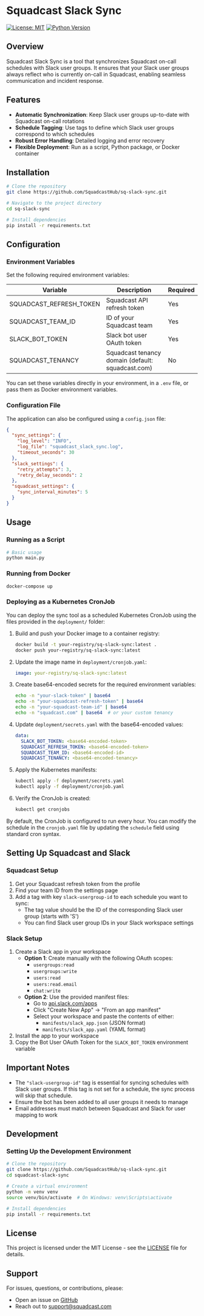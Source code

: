 # Squadcast Slack Sync

[![License: MIT](https://img.shields.io/badge/License-MIT-yellow.svg)](https://opensource.org/licenses/MIT)
[![Python Version](https://img.shields.io/badge/python-3.9%2B-blue)](https://www.python.org/downloads/)

## Overview

Squadcast Slack Sync is a tool that synchronizes Squadcast on-call schedules with Slack user groups. It ensures that your Slack user groups always reflect who is currently on-call in Squadcast, enabling seamless communication and incident response.

## Features

- **Automatic Synchronization**: Keep Slack user groups up-to-date with Squadcast on-call rotations
- **Schedule Tagging**: Use tags to define which Slack user groups correspond to which schedules
- **Robust Error Handling**: Detailed logging and error recovery
- **Flexible Deployment**: Run as a script, Python package, or Docker container

## Installation

```bash
# Clone the repository
git clone https://github.com/SquadcastHub/sq-slack-sync.git

# Navigate to the project directory
cd sq-slack-sync

# Install dependencies
pip install -r requirements.txt
```

## Configuration

### Environment Variables

Set the following required environment variables:

| Variable                | Description                                           | Required |
|------------------------|-------------------------------------------------------|----------|
| SQUADCAST_REFRESH_TOKEN | Squadcast API refresh token                           | Yes      |
| SQUADCAST_TEAM_ID       | ID of your Squadcast team                             | Yes      |
| SLACK_BOT_TOKEN         | Slack bot user OAuth token                            | Yes      |
| SQUADCAST_TENANCY       | Squadcast tenancy domain (default: squadcast.com)     | No       |

You can set these variables directly in your environment, in a `.env` file, or pass them as Docker environment variables.

### Configuration File

The application can also be configured using a `config.json` file:

```json
{
  "sync_settings": {
    "log_level": "INFO",
    "log_file": "squadcast_slack_sync.log",
    "timeout_seconds": 30
  },
  "slack_settings": {
    "retry_attempts": 3,
    "retry_delay_seconds": 2
  },
  "squadcast_settings": {
    "sync_interval_minutes": 5
  }
}
```

## Usage

### Running as a Script

```bash
# Basic usage
python main.py
```


### Running from Docker

```bash
docker-compose up
```

### Deploying as a Kubernetes CronJob

You can deploy the sync tool as a scheduled Kubernetes CronJob using the files provided in the `deployment/` folder:

1. Build and push your Docker image to a container registry:
   ```bash
   docker build -t your-registry/sq-slack-sync:latest .
   docker push your-registry/sq-slack-sync:latest
   ```

2. Update the image name in `deployment/cronjob.yaml`:
   ```yaml
   image: your-registry/sq-slack-sync:latest
   ```

3. Create base64-encoded secrets for the required environment variables:
   ```bash
   echo -n "your-slack-token" | base64
   echo -n "your-squadcast-refresh-token" | base64
   echo -n "your-squadcast-team-id" | base64
   echo -n "squadcast.com" | base64  # or your custom tenancy
   ```

4. Update `deployment/secrets.yaml` with the base64-encoded values:
   ```yaml
   data:
     SLACK_BOT_TOKEN: <base64-encoded-token>
     SQUADCAST_REFRESH_TOKEN: <base64-encoded-token>
     SQUADCAST_TEAM_ID: <base64-encoded-id>
     SQUADCAST_TENANCY: <base64-encoded-tenancy>
   ```

5. Apply the Kubernetes manifests:
   ```bash
   kubectl apply -f deployment/secrets.yaml
   kubectl apply -f deployment/cronjob.yaml
   ```

6. Verify the CronJob is created:
   ```bash
   kubectl get cronjobs
   ```

By default, the CronJob is configured to run every hour. You can modify the schedule in the `cronjob.yaml` file by updating the `schedule` field using standard cron syntax.

## Setting Up Squadcast and Slack

### Squadcast Setup

1. Get your Squadcast refresh token from the profile
2. Find your team ID from the settings page
3. Add a tag with key `slack-usergroup-id` to each schedule you want to sync:
   - The tag value should be the ID of the corresponding Slack user group (starts with 'S')
   - You can find Slack user group IDs in your Slack workspace settings

### Slack Setup

1. Create a Slack app in your workspace
   - **Option 1**: Create manually with the following OAuth scopes:
     - `usergroups:read`
     - `usergroups:write`
     - `users:read`
     - `users:read.email`
     - `chat:write`
   - **Option 2**: Use the provided manifest files:
     - Go to [api.slack.com/apps](https://api.slack.com/apps)
     - Click "Create New App" → "From an app manifest"
     - Select your workspace and paste the contents of either:
       - `manifests/slack_app.json` (JSON format)
       - `manifests/slack_app.yaml` (YAML format)
2. Install the app to your workspace
3. Copy the Bot User OAuth Token for the `SLACK_BOT_TOKEN` environment variable

## Important Notes

- The `"slack-usergroup-id"` tag is essential for syncing schedules with Slack user groups. If this tag is not set for a schedule, the sync process will skip that schedule.
- Ensure the bot has been added to all user groups it needs to manage
- Email addresses must match between Squadcast and Slack for user mapping to work

## Development

### Setting Up the Development Environment

```bash
# Clone the repository
git clone https://github.com/SquadcastHub/sq-slack-sync.git
cd squadcast-slack-sync

# Create a virtual environment
python -m venv venv
source venv/bin/activate  # On Windows: venv\Scripts\activate

# Install dependencies
pip install -r requirements.txt
```

## License

This project is licensed under the MIT License - see the [LICENSE](LICENSE) file for details.

## Support

For issues, questions, or contributions, please:

- Open an issue on [GitHub](https://github.com/SquadcastHub/sq-slack-sync/issues)
- Reach out to [support@squadcast.com](mailto:support@squadcast.com)